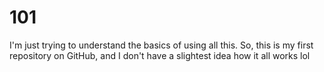 # 101
I'm just trying to understand the basics of using all this. So, this is my first repository on GitHub, and I don't have a slightest idea how it all works lol
